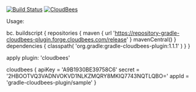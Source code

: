 [![Build Status](https://gradle-cloudbees-plugin.ci.cloudbees.com/job/snapshot/badge/icon)](https://gradle-cloudbees-plugin.ci.cloudbees.com/job/snapshot/)
[![CloudBees](http://www.cloudbees.com/sites/default/files/Button-Built-on-CB-1.png)](https://gradle-cloudbees-plugin.ci.cloudbees.com/)

Usage:

bc. buildscript {
	repositories {
		maven { url 'https://repository-gradle-cloudbees-plugin.forge.cloudbees.com/release' }
		mavenCentral()
	}
	dependencies {
		classpath(
				'org.gradle:gradle-cloudbees-plugin:1.1.1'
				)
	}
}

apply plugin: 'cloudbees'

cloudbees {
	apiKey = 'A9B1930BE39758C6'
	secret = '2HBOOTVQ3VADNVOKVD1NLKZMQRY8MKIQ7743NQTLQBO='
	appId = 'gradle-cloudbees-plugin/sample'
}